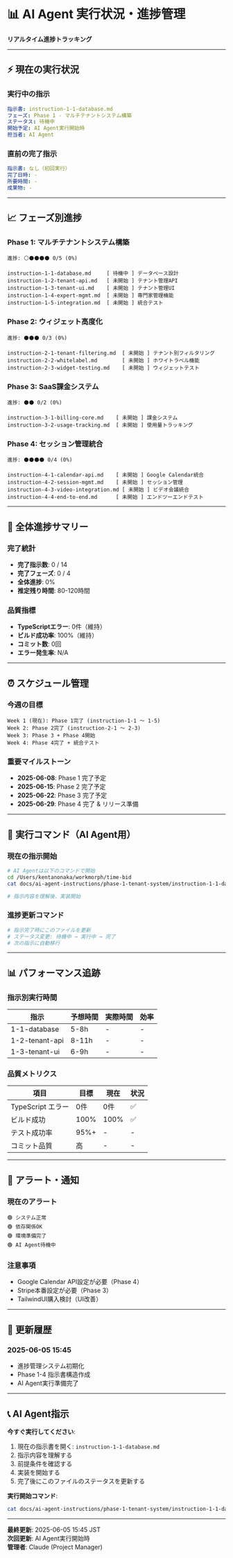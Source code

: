# 📊 AI Agent 実行状況・進捗管理

**リアルタイム進捗トラッキング**

---

## ⚡ **現在の実行状況**

### **実行中の指示**

```yaml
指示書: instruction-1-1-database.md
フェーズ: Phase 1 - マルチテナントシステム構築
ステータス: 待機中
開始予定: AI Agent実行開始時
担当者: AI Agent
```

### **直前の完了指示**

```yaml
指示書: なし（初回実行）
完了日時: -
所要時間: -
成果物: -
```

---

## 📈 **フェーズ別進捗**

### **Phase 1: マルチテナントシステム構築**

```
進捗: ⚪⚫⚫⚫⚫ 0/5 (0%)

instruction-1-1-database.md     [ 待機中 ] データベース設計
instruction-1-2-tenant-api.md   [ 未開始 ] テナント管理API
instruction-1-3-tenant-ui.md    [ 未開始 ] テナント管理UI
instruction-1-4-expert-mgmt.md  [ 未開始 ] 専門家管理機能
instruction-1-5-integration.md  [ 未開始 ] 統合テスト
```

### **Phase 2: ウィジェット高度化**

```
進捗: ⚫⚫⚫ 0/3 (0%)

instruction-2-1-tenant-filtering.md  [ 未開始 ] テナント別フィルタリング
instruction-2-2-whitelabel.md        [ 未開始 ] ホワイトラベル機能
instruction-2-3-widget-testing.md    [ 未開始 ] ウィジェットテスト
```

### **Phase 3: SaaS課金システム**

```
進捗: ⚫⚫ 0/2 (0%)

instruction-3-1-billing-core.md    [ 未開始 ] 課金システム
instruction-3-2-usage-tracking.md  [ 未開始 ] 使用量トラッキング
```

### **Phase 4: セッション管理統合**

```
進捗: ⚫⚫⚫⚫ 0/4 (0%)

instruction-4-1-calendar-api.md    [ 未開始 ] Google Calendar統合
instruction-4-2-session-mgmt.md    [ 未開始 ] セッション管理
instruction-4-3-video-integration.md [ 未開始 ] ビデオ会議統合
instruction-4-4-end-to-end.md      [ 未開始 ] エンドツーエンドテスト
```

---

## 🎯 **全体進捗サマリー**

### **完了統計**

- **完了指示数**: 0 / 14
- **完了フェーズ**: 0 / 4
- **全体進捗**: 0%
- **推定残り時間**: 80-120時間

### **品質指標**

- **TypeScriptエラー**: 0件（維持）
- **ビルド成功率**: 100%（維持）
- **コミット数**: 0回
- **エラー発生率**: N/A

---

## ⏰ **スケジュール管理**

### **今週の目標**

```
Week 1 (現在): Phase 1完了 (instruction-1-1 〜 1-5)
Week 2: Phase 2完了 (instruction-2-1 〜 2-3)
Week 3: Phase 3 + Phase 4開始
Week 4: Phase 4完了 + 統合テスト
```

### **重要マイルストーン**

- **2025-06-08**: Phase 1 完了予定
- **2025-06-15**: Phase 2 完了予定
- **2025-06-22**: Phase 3 完了予定
- **2025-06-29**: Phase 4 完了 & リリース準備

---

## 🔧 **実行コマンド（AI Agent用）**

### **現在の指示開始**

```bash
# AI Agentは以下のコマンドで開始
cd /Users/kentanonaka/workmorph/time-bid
cat docs/ai-agent-instructions/phase-1-tenant-system/instruction-1-1-database.md

# 指示内容を理解後、実装開始
```

### **進捗更新コマンド**

```bash
# 指示完了時にこのファイルを更新
# ステータス変更: 待機中 → 実行中 → 完了
# 次の指示に自動移行
```

---

## 📊 **パフォーマンス追跡**

### **指示別実行時間**

| 指示           | 予想時間 | 実際時間 | 効率 |
| -------------- | -------- | -------- | ---- |
| 1-1-database   | 5-8h     | -        | -    |
| 1-2-tenant-api | 8-11h    | -        | -    |
| 1-3-tenant-ui  | 6-9h     | -        | -    |

### **品質メトリクス**

| 項目              | 目標 | 現在 | 状況 |
| ----------------- | ---- | ---- | ---- |
| TypeScript エラー | 0件  | 0件  | ✅   |
| ビルド成功        | 100% | 100% | ✅   |
| テスト成功率      | 95%+ | -    | -    |
| コミット品質      | 高   | -    | -    |

---

## 🚨 **アラート・通知**

### **現在のアラート**

```
🟢 システム正常
🟢 依存関係OK
🟢 環境準備完了
🟢 AI Agent待機中
```

### **注意事項**

- Google Calendar API設定が必要（Phase 4）
- Stripe本番設定が必要（Phase 3）
- TailwindUI購入検討（UI改善）

---

## 🔄 **更新履歴**

### **2025-06-05 15:45**

- 進捗管理システム初期化
- Phase 1-4 指示書構造作成
- AI Agent実行準備完了

---

## 📞 **AI Agent指示**

**今すぐ実行してください**:

1. 現在の指示書を開く: `instruction-1-1-database.md`
2. 指示内容を理解する
3. 前提条件を確認する
4. 実装を開始する
5. 完了後にこのファイルのステータスを更新する

**実行開始コマンド**:

```bash
cat docs/ai-agent-instructions/phase-1-tenant-system/instruction-1-1-database.md
```

---

**最終更新**: 2025-06-05 15:45 JST  
**次回更新**: AI Agent実行開始時  
**管理者**: Claude (Project Manager)
